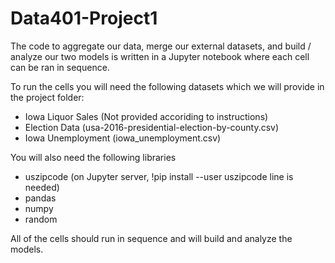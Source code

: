 # Data401-Project1

The code to aggregate our data, merge our external datasets, and build / analyze our two models is written in a Jupyter notebook where each cell can be ran in sequence.

To run the cells you will need the following datasets which we will provide in the project folder:
- Iowa Liquor Sales (Not provided accoriding to instructions)
- Election Data (usa-2016-presidential-election-by-county.csv)
- Iowa Unemployment (iowa_unemployment.csv)

You will also need the following libraries
- uszipcode (on Jupyter server, !pip install --user uszipcode line is needed)
- pandas
- numpy
- random

All of the cells should run in sequence and will build and analyze the models.
